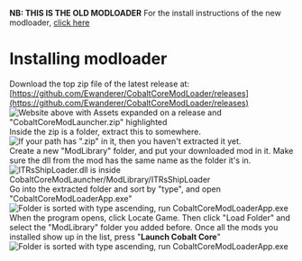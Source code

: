 **NB: THIS IS THE OLD MODLOADER**
For the install instructions of the new modloader, [click here](https://github.com/ITR13/CobaltCoreShipLoader/blob/main/how_to_install_nickel.md)

# Installing modloader
Download the top zip file of the latest release at: [https://github.com/Ewanderer/CobaltCoreModLoader/releases](https://github.com/Ewanderer/CobaltCoreModLoader/releases)  
![Website above with Assets expanded on a release and "CobaltCoreModLauncher.zip" highlighted](https://raw.githubusercontent.com/ITR13/CobaltCoreShipLoader/main/.readme/modloader_git.png)
Inside the zip is a folder, extract this to somewhere.  
![If your path has ".zip" in it, then you haven't extracted it yet.](https://raw.githubusercontent.com/ITR13/CobaltCoreShipLoader/main/.readme/modloader_zip.png)  
Create a new "ModLibrary" folder, and put your downloaded mod in it. Make sure the dll from the mod has the same name as the folder it's in.  
![ITRsShipLoader.dll is inside CobaltCoreModLauncher/ModLibrary/ITRsShipLoader](https://raw.githubusercontent.com/ITR13/CobaltCoreShipLoader/main/.readme/modloader_folder.png)  
Go into the extracted folder and sort by "type", and open "CobaltCoreModLoaderApp.exe"  
![Folder is sorted with type ascending, run CobaltCoreModLoaderApp.exe](https://raw.githubusercontent.com/ITR13/CobaltCoreShipLoader/main/.readme/modloader_exe.png)  
When the program opens, click Locate Game. Then click "Load Folder" and select the "ModLibrary" folder you added before. Once all the mods you installed show up in the list, press "**Launch Cobalt Core**"  
![Folder is sorted with type ascending, run CobaltCoreModLoaderApp.exe](https://raw.githubusercontent.com/ITR13/CobaltCoreShipLoader/main/.readme/modloader_program.png)  
